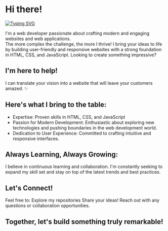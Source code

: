 # Hi there!
[![Typing SVG](https://readme-typing-svg.demolab.com?font=Roboto&weight=900&size=36&pause=1000&color=005FF7&vCenter=true&random=false&width=435&lines=Full+Stack+Developer;UI%2FUX+Designer;Coffee+Enthusiast)](https://git.io/typing-svg)

I'm a web developer passionate about crafting modern and engaging websites and web applications.  
The more complex the challenge, the more I thrive!
I bring your ideas to life by building user-friendly and responsive websites with a strong foundation in HTML, CSS, and JavaScript.
Looking to create something impressive? 

## I'm here to help!
I can translate your vision into a website that will leave your customers amazed. ✨

## Here's what I bring to the table:
- Expertise: Proven skills in HTML, CSS, and JavaScript
- Passion for Modern Development: Enthusiastic about exploring new technologies and pushing boundaries in the web development world.
- Dedication to User Experience: Committed to crafting intuitive and responsive interfaces.

## Always Learning, Always Growing:
I believe in continuous learning and collaboration. I'm constantly seeking to expand my skill set and stay on top of the latest trends and best practices.

## Let's Connect!

Feel free to:
Explore my repositories
Share your ideas!
Reach out with any questions or collaboration opportunities.

## Together, let's build something truly remarkable!
